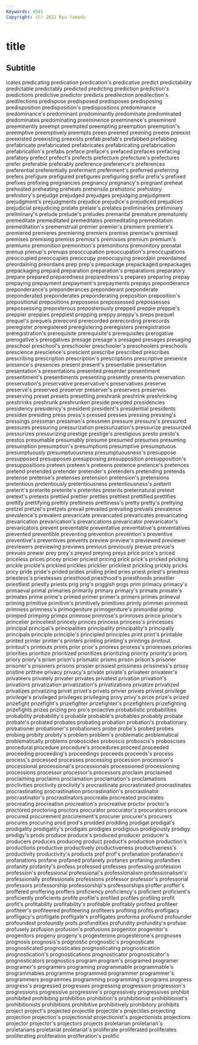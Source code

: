 ```yaml
---
Keywords: 4581
Copyright: (C) 2022 Ryu Yamada
---
```



# title

## Subtitle
icates predicating
predication predication's predicative predict predictability predictable predictably predicted predicting prediction
prediction's predictions predictive predictor predicts predilection predilection's predilections predispose predisposed
predisposes predisposing predisposition predisposition's predispositions predominance predominance's predominant predominantly predominate
predominated predominates predominating preeminence preeminence's preeminent preeminently preempt preempted preempting
preemption preemption's preemptive preemptively preempts preen preened preening preens preexist
preexisted preexisting preexists prefab prefab's prefabbed prefabbing prefabricate prefabricated prefabricates
prefabricating prefabrication prefabrication's prefabs preface preface's prefaced prefaces prefacing prefatory
prefect prefect's prefects prefecture prefecture's prefectures prefer preferable preferably preference
preference's preferences preferential preferentially preferment preferment's preferred preferring prefers prefigure
prefigured prefigures prefiguring prefix prefix's prefixed prefixes prefixing pregnancies pregnancy
pregnancy's pregnant preheat preheated preheating preheats prehensile prehistoric prehistory prehistory's
prejudge prejudged prejudges prejudging prejudgment prejudgment's prejudgments prejudice prejudice's prejudiced
prejudices prejudicial prejudicing prelate prelate's prelates preliminaries preliminary preliminary's prelude
prelude's preludes premarital premature prematurely premeditate premeditated premeditates premeditating premeditation
premeditation's premenstrual premier premier's premiere premiere's premiered premieres premiering premiers
premise premise's premised premises premising premiss premiss's premisses premium premium's
premiums premonition premonition's premonitions premonitory prenatal prenup prenup's prenups preoccupation
preoccupation's preoccupations preoccupied preoccupies preoccupy preoccupying preordain preordained preordaining preordains
prep prep's prepackage prepackaged prepackages prepackaging prepaid preparation preparation's preparations
preparatory prepare prepared preparedness preparedness's prepares preparing prepay prepaying prepayment
prepayment's prepayments prepays preponderance preponderance's preponderances preponderant preponderate preponderated preponderates
preponderating preposition preposition's prepositional prepositions prepossess prepossessed prepossesses prepossessing preposterous
preposterously prepped preppie preppie's preppier preppies preppiest prepping preppy preppy's
preps prequel prequel's prequels prerecord prerecorded prerecording prerecords preregister preregistered
preregistering preregisters preregistration preregistration's prerequisite prerequisite's prerequisites prerogative prerogative's prerogatives
presage presage's presaged presages presaging preschool preschool's preschooler preschooler's preschoolers
preschools prescience prescience's prescient prescribe prescribed prescribes prescribing prescription prescription's
prescriptions prescriptive presence presence's presences present present's presentable presentation presentation's
presentations presented presenter presentiment presentiment's presentiments presenting presently presents preservation
preservation's preservative preservative's preservatives preserve preserve's preserved preserver preserver's preservers
preserves preserving preset presets presetting preshrank preshrink preshrinking preshrinks preshrunk
preshrunken preside presided presidencies presidency presidency's president president's presidential presidents
presides presiding press press's pressed presses pressing pressing's pressings pressman
pressman's pressmen pressure pressure's pressured pressures pressuring pressurization pressurization's pressurize
pressurized pressurizes pressurizing prestige prestige's prestigious presto presto's prestos presumable
presumably presume presumed presumes presuming presumption presumption's presumptions presumptive presumptuous
presumptuously presumptuousness presumptuousness's presuppose presupposed presupposes presupposing presupposition presupposition's presuppositions
preteen preteen's preteens pretence pretence's pretences pretend pretended pretender pretender's
pretenders pretending pretends pretense pretense's pretenses pretension pretension's pretensions pretentious
pretentiously pretentiousness pretentiousness's preterit preterit's preterite preterite's preterites preterits preternatural
pretext pretext's pretexts prettied prettier pretties prettiest prettified prettifies prettify
prettifying prettily prettiness prettiness's pretty pretty's prettying pretzel pretzel's pretzels
prevail prevailed prevailing prevails prevalence prevalence's prevalent prevaricate prevaricated prevaricates
prevaricating prevarication prevarication's prevarications prevaricator prevaricator's prevaricators prevent preventable preventative
preventative's preventatives prevented preventible preventing prevention prevention's preventive preventive's preventives
prevents preview preview's previewed previewer previewers previewing previews previous previously
prevue prevue's prevues prewar prey prey's preyed preying preys price
price's priced priceless prices pricey pricier priciest pricing prick prick's
pricked pricking prickle prickle's prickled prickles pricklier prickliest prickling prickly
pricks pricy pride pride's prided prides priding pried pries priest
priest's priestess priestess's priestesses priesthood priesthood's priesthoods priestlier priestliest priestly
priests prig prig's priggish prigs prim primacy primacy's primaeval primal
primaries primarily primary primary's primate primate's primates prime prime's primed
primer primer's primers primes primeval priming primitive primitive's primitively primitives
primly primmer primmest primness primness's primogeniture primogeniture's primordial primp primped
primping primps primrose primrose's primroses prince prince's princelier princeliest princely
princes princess princess's princesses principal principal's principalities principality principality's principally
principals principle principle's principled principles print print's printable printed printer
printer's printers printing printing's printings printout printout's printouts prints prior
prior's prioress prioress's prioresses priories priorities prioritize prioritized prioritizes prioritizing
priority priority's priors priory priory's prism prism's prismatic prisms prison
prison's prisoner prisoner's prisoners prisons prissier prissiest prissiness prissiness's prissy
pristine prithee privacy privacy's private private's privateer privateer's privateers privately
privater privates privatest privation privation's privations privatization privatization's privatizations privatize
privatized privatizes privatizing privet privet's privets privier privies priviest privilege
privilege's privileged privileges privileging privy privy's prize prize's prized prizefight
prizefight's prizefighter prizefighter's prizefighters prizefighting prizefights prizes prizing pro pro's
proactive probabilistic probabilities probability probability's probable probable's probables probably probate
probate's probated probates probating probation probation's probationary probationer probationer's probationers
probe probe's probed probes probing probity probity's problem problem's problematic
problematical problematically problems proboscides proboscis proboscis's proboscises procedural procedure procedure's
procedures proceed proceeded proceeding proceeding's proceedings proceeds proceeds's process process's
processed processes processing procession procession's processional processional's processionals processioned processioning
processions processor processor's processors proclaim proclaimed proclaiming proclaims proclamation proclamation's
proclamations proclivities proclivity proclivity's procrastinate procrastinated procrastinates procrastinating procrastination procrastination's
procrastinator procrastinator's procrastinators procreate procreated procreates procreating procreation procreation's procreative
proctor proctor's proctored proctoring proctors procurator procurator's procurators procure procured
procurement procurement's procurer procurer's procurers procures procuring prod prod's prodded
prodding prodigal prodigal's prodigality prodigality's prodigals prodigies prodigious prodigiously prodigy
prodigy's prods produce produce's produced producer producer's producers produces producing
product product's production production's productions productive productively productiveness productiveness's productivity
productivity's products prof prof's profanation profanation's profanations profane profaned profanely
profanes profaning profanities profanity profanity's profess professed professes professing profession
profession's professional professional's professionalism professionalism's professionally professionals professions professor professor's
professorial professors professorship professorship's professorships proffer proffer's proffered proffering proffers
proficiency proficiency's proficient proficient's proficiently proficients profile profile's profiled profiles
profiling profit profit's profitability profitability's profitable profitably profited profiteer profiteer's
profiteered profiteering profiteers profiting profits profligacy profligacy's profligate profligate's profligates
proforma profound profounder profoundest profoundly profs profundities profundity profundity's profuse
profusely profusion profusion's profusions progenitor progenitor's progenitors progeny progeny's progesterone
progesterone's prognoses prognosis prognosis's prognostic prognostic's prognosticate prognosticated prognosticates prognosticating
prognostication prognostication's prognostications prognosticator prognosticator's prognosticators prognostics program program's programed
programer programer's programers programing programmable programmable's programmables programme programmed programmer
programmer's programmers programmes programming programming's programs progress progress's progressed progresses
progressing progression progression's progressions progressive progressive's progressively progressives prohibit prohibited
prohibiting prohibition prohibition's prohibitionist prohibitionist's prohibitionists prohibitions prohibitive prohibitively prohibitory
prohibits project project's projected projectile projectile's projectiles projecting projection projection's
projectionist projectionist's projectionists projections projector projector's projectors projects proletarian proletarian's
proletarians proletariat proletariat's proliferate proliferated proliferates proliferating proliferation proliferation's prolific
